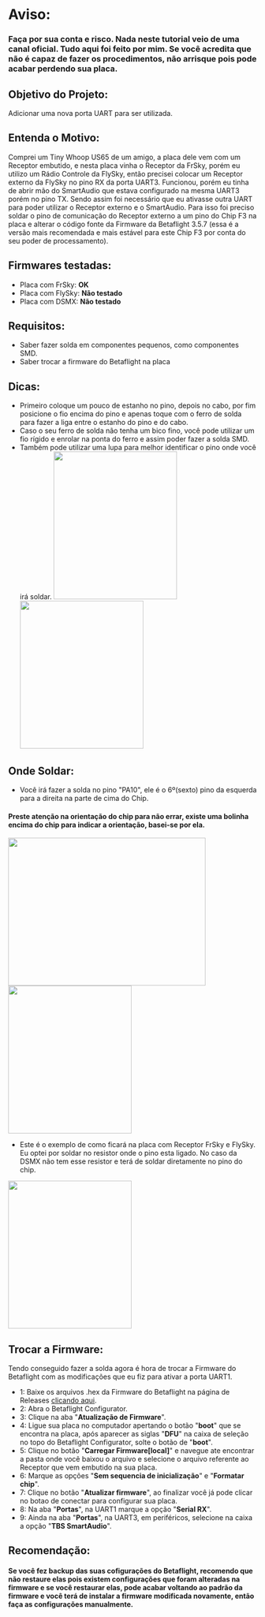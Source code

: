# Aviso:
  ### Faça por sua conta e risco. Nada neste tutorial veio de uma canal oficial. Tudo aqui foi feito por mim. Se você acredita que não é capaz de fazer os procedimentos, não arrisque pois pode acabar perdendo sua placa.

## Objetivo do Projeto:
Adicionar uma nova porta UART para ser utilizada.

## Entenda o Motivo:
Comprei um Tiny Whoop US65 de um amigo, a placa dele vem com um Receptor embutido, e nesta placa vinha o Receptor da FrSky, porém eu utilizo um Rádio Controle da FlySky, então precisei colocar um Receptor externo da FlySky no pino RX da porta UART3. Funcionou, porém eu tinha de abrir mão do SmartAudio que estava configurado na mesma UART3 porém no pino TX. Sendo assim foi necessário que eu ativasse outra UART para poder utilizar o Receptor externo e o SmartAudio. Para isso foi preciso soldar o pino de comunicação do Receptor externo a um pino do Chip F3 na placa e alterar o código fonte da Firmware da Betaflight 3.5.7 (essa é a versão mais recomendada e mais estável para este Chip F3 por conta do seu poder de processamento).

## Firmwares testadas:
  - Placa com FrSky:  <b>OK</b>
  - Placa com FlySky: <b>Não testado</b>
  - Placa com DSMX:   <b>Não testado</b>

## Requisitos:
  - Saber fazer solda em componentes pequenos, como componentes SMD.
  - Saber trocar a firmware do Betaflight na placa

## Dicas:
  - Primeiro coloque um pouco de estanho no pino, depois no cabo, por fim posicione o fio encima do pino e apenas toque com o ferro de solda para fazer a liga entre o estanho do pino e do cabo.
  - Caso o seu ferro de solda não tenha um bico fino, você pode utilizar um fio rígido e enrolar na ponta do ferro e assim poder fazer a solda SMD.
  - Também pode utilizar uma lupa para melhor identificar o pino onde você irá soldar.
  <img src="https://user-images.githubusercontent.com/18702896/82059444-6c0bd200-969c-11ea-9378-cc501bfd4b06.jpeg" width="250" height="300" /> <img src="https://user-images.githubusercontent.com/18702896/82059948-0f5ce700-969d-11ea-8fdd-24bc56f58907.jpeg" width="250" height="300" />

## Onde Soldar:
  - Você irá fazer a solda no pino "PA10", ele é o 6º(sexto) pino da esquerda para a direita na parte de cima do Chip.
#### Preste atenção na orientação do chip para não errar, existe uma bolinha encima do chip para indicar a orientação, basei-se por ela.
  <img src="https://user-images.githubusercontent.com/18702896/82064833-aaf15600-96a3-11ea-9805-fca3b3fc2390.jpeg" width="400" height="300" /> <img src="https://user-images.githubusercontent.com/18702896/82064046-a4aeaa00-96a2-11ea-86b2-3abed002a76c.jpeg" width="250" height="300" />
  - Este é o exemplo de como ficará na placa com Receptor FrSky e FlySky. Eu optei por soldar no resistor onde o pino esta ligado. No caso da DSMX não tem esse resistor e terá de soldar diretamente no pino do chip.
  <img src="https://user-images.githubusercontent.com/18702896/82064963-d411e680-96a3-11ea-9e9c-c8a715c2dff5.jpeg" width="250" height="300" />

## Trocar a Firmware:
Tendo conseguido fazer a solda agora é hora de trocar a Firmware do Betaflight com as modificações que eu fiz para ativar a porta UART1.
  - 1: Baixe os arquivos .hex da Firmware do Betaflight na página de Releases <a href="https://github.com/RamonMartins/Betaflight-3.5.7-Editado/releases" target="_blank">clicando aqui</a>.
  - 2: Abra o Betaflight Configurator.
  - 3: Clique na aba "<b>Atualização de Firmware</b>".
  - 4: Ligue sua placa no computador apertando o botão "<b>boot</b>" que se encontra na placa, após aparecer as siglas "<b>DFU</b>" na caixa de seleção no topo do Betaflight Configurator, solte o botão de "<b>boot</b>".
  - 5: Clique no botão "<b>Carregar Firmware[local]</b>" e navegue ate encontrar a pasta onde você baixou o arquivo e selecione o arquivo referente ao Receptor que vem embutido na sua placa.
  - 6: Marque as opções "<b>Sem sequencia de inicialização</b>" e "<b>Formatar chip</b>".
  - 7: Clique no botão "<b>Atualizar firmware</b>", ao finalizar você já pode clicar no botao de conectar para configurar sua placa.
  - 8: Na aba "<b>Portas</b>", na UART1 marque a opção "<b>Serial RX</b>".
  - 9: Ainda na aba "<b>Portas</b>", na UART3, em periféricos, selecione na caixa a opção "<b>TBS SmartAudio</b>".

## Recomendação:
  #### Se você fez backup das suas cofigurações do Betaflight, recomendo que não restaure elas pois existem configurações que foram alteradas na firmware e se você restaurar elas, pode acabar voltando ao padrão da firmware e você terá de instalar a firmware modificada novamente, então faça as configurações manualmente.
